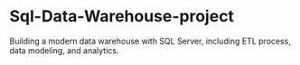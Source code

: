 # Sql-Data-Warehouse-project
Building a modern data warehouse with SQL Server, including ETL process, data modeling, and analytics.
